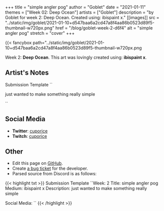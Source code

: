 +++
title =       "simple angler pog"
author =      "Goblet"
date =        "2021-01-11"
themes =      ["Week 02: Deep Ocean"]
artists =     ["Goblet"]
description = "by Goblet for week 2: Deep Ocean. Created using: ibispaint x."
[[images]]
              src = "../static/img/goblet/2021-01-10+d547baa6a2cd47a8f4aa86b0523d89f5-thumbnail-w720px.png"
              href = "/blog/goblet-week-2-d6f4"
              alt = "simple angler pog"
              stretch = "cover"
+++


{{< fancybox path="../static/img/goblet/2021-01-10+d547baa6a2cd47a8f4aa86b0523d89f5-thumbnail-w720px.png

Week 2: **Deep Ocean**. This art was lovingly created using: **ibispaint x**.

## Artist's Notes

Submission Template
``

just wanted to make something really simple

``

## Social Media

- **Twitter**: <a href='https://twitter.com/cuporice' target='_blank'>cuporice</a>
- **Twitch**: <a href='https://twitch.tv/cuporice' target='_blank'>cuporice</a>

## Other

- Edit this page on [GitHub](https://github.com/teaminkling/web-refresh/edit/main/content/blog/goblet-week-2-d6f4.md).
- Create [a bug ticket](https://github.com/teaminkling/web-refresh/issues/new?assignees=&labels=bug&template=problem-report.md&title=) for the developer.
- Parsed source from Discord is as follows:

{{< highlight txt >}}
Submission Template
``Week: 2
Title:  simple angler pog
Medium: ibispaint x
Description: just wanted to make something really simple

Social Media:
``
{{< /highlight >}}